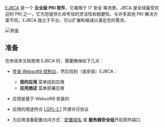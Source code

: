 [EJBCA](https://www.ejbca.org/) 是一个 **企业级 PKI 软件**，它被用于 IT 安全  等场景。JBCA 是全球最受欢迎的 PKI 之一，它为您提供久经考验的灵活性和稳健性。与许多其他 PKI 解决方案不同，EJBCA 独立于平台，可以扩展和缩减以满足您的需求。


![界面](https://libs.websoft9.com/Websoft9/DocsPicture/zh/ejbca/ejbca-gui-websoft9.png)


## 准备

在参阅本文档使用 EJBCA 时，需要确保如下几点：

- [登录 Websoft9 控制台](./login-console)，然后找到（或安装）EJBCA：
  - **我的应用** 菜单找到应用 
  - **应用商店** 菜单部署应用

- 应用是基于 Websoft9 安装的


- 应用的用途符合 [LGPL-2.1](https://opensource.org/licenses/LGPL-2.1) 开源许可协议


- 为应用准备配置访问方式：[配置域名](./domain-set) 或 **服务器安全组**开启网外端口